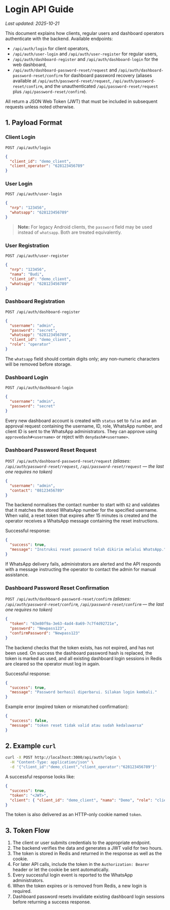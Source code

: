 # Login API Guide

*Last updated: 2025-10-21*

This document explains how clients, regular users and dashboard operators authenticate with the backend. Available endpoints:
- `/api/auth/login` for client operators,
- `/api/auth/user-login` and `/api/auth/user-register` for regular users,
- `/api/auth/dashboard-register` and `/api/auth/dashboard-login` for the web dashboard,
- `/api/auth/dashboard-password-reset/request` and `/api/auth/dashboard-password-reset/confirm` for dashboard password recovery (aliases available at `/api/auth/password-reset/request`, `/api/auth/password-reset/confirm`, and the unauthenticated `/api/password-reset/request` plus `/api/password-reset/confirm`).

All return a JSON Web Token (JWT) that must be included in subsequent requests unless noted otherwise.

## 1. Payload Format

### Client Login
`POST /api/auth/login`
```json
{
  "client_id": "demo_client",
  "client_operator": "628123456789"
}
```

### User Login
`POST /api/auth/user-login`
```json
{
  "nrp": "123456",
  "whatsapp": "628123456789"
}
```

> **Note:** For legacy Android clients, the `password` field may be used instead of `whatsapp`. Both are treated equivalently.

### User Registration
`POST /api/auth/user-register`
```json
{
  "nrp": "123456",
  "nama": "Budi",
  "client_id": "demo_client",
  "whatsapp": "628123456789"
}
```

### Dashboard Registration
`POST /api/auth/dashboard-register`
```json
{
  "username": "admin",
  "password": "secret",
  "whatsapp": "628123456789",
  "client_id": "demo_client",
  "role": "operator"
}
```

The `whatsapp` field should contain digits only; any non-numeric characters will be removed before storage.

### Dashboard Login
`POST /api/auth/dashboard-login`
```json
{
  "username": "admin",
  "password": "secret"
}
```

Every new dashboard account is created with `status` set to `false` and an approval request containing the username, ID, role, WhatsApp number, and client ID is sent to the WhatsApp administrators. They can approve using `approvedash#<username>` or reject with `denydash#<username>`.

### Dashboard Password Reset Request
`POST /api/auth/dashboard-password-reset/request`
*(aliases: `/api/auth/password-reset/request`, `/api/password-reset/request` — the last one requires no token)*
```json
{
  "username": "admin",
  "contact": "08123456789"
}
```

The backend normalises the contact number to start with `62` and validates that it matches the stored WhatsApp number for the specified username. When valid, a reset token that expires after 15 minutes is created and the operator receives a WhatsApp message containing the reset instructions.

Successful response:
```json
{
  "success": true,
  "message": "Instruksi reset password telah dikirim melalui WhatsApp."
}
```

If WhatsApp delivery fails, administrators are alerted and the API responds with a message instructing the operator to contact the admin for manual assistance.

### Dashboard Password Reset Confirmation
`POST /api/auth/dashboard-password-reset/confirm`
*(aliases: `/api/auth/password-reset/confirm`, `/api/password-reset/confirm` — the last one requires no token)*
```json
{
  "token": "63e80f9a-3e63-4ad4-8a69-7c7f4d92721e",
  "password": "Newpass123",
  "confirmPassword": "Newpass123"
}
```

The backend checks that the token exists, has not expired, and has not been used. On success the dashboard password hash is replaced, the token is marked as used, and all existing dashboard login sessions in Redis are cleared so the operator must log in again.

Successful response:
```json
{
  "success": true,
  "message": "Password berhasil diperbarui. Silakan login kembali."
}
```

Example error (expired token or mismatched confirmation):
```json
{
  "success": false,
  "message": "token reset tidak valid atau sudah kedaluwarsa"
}
```

## 2. Example `curl`

```bash
curl -X POST http://localhost:3000/api/auth/login \
  -H "Content-Type: application/json" \
  -d '{"client_id":"demo_client","client_operator":"628123456789"}'
```

A successful response looks like:
```json
{
  "success": true,
  "token": "<JWT>",
  "client": { "client_id": "demo_client", "nama": "Demo", "role": "client" }
}
```
The token is also delivered as an HTTP-only cookie named `token`.

## 3. Token Flow

1. The client or user submits credentials to the appropriate endpoint.
2. The backend verifies the data and generates a JWT valid for two hours.
3. The token is stored in Redis and returned in the response as well as the cookie.
4. For later API calls, include the token in the `Authorization: Bearer` header or let the cookie be sent automatically.
5. Every successful login event is reported to the WhatsApp administrators.
6. When the token expires or is removed from Redis, a new login is required.
7. Dashboard password resets invalidate existing dashboard login sessions before returning a success response.
